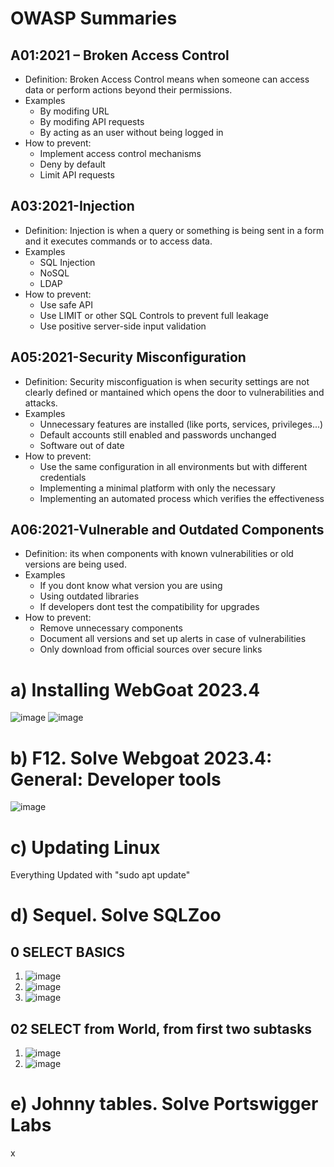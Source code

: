 # OWASP Summaries
## A01:2021 – Broken Access Control
- Definition: Broken Access Control means when someone can access data or perform actions beyond their permissions.
- Examples
  - By modifing URL
  - By modifing API requests
  - By acting as an user without being logged in
- How to prevent:
  - Implement access control mechanisms
  - Deny by default
  - Limit API requests
## A03:2021-Injection
- Definition: Injection is when a query or something is being sent in a form and it executes commands or to access data.
- Examples
  - SQL Injection
  - NoSQL
  - LDAP
- How to prevent:
  - Use safe API
  - Use LIMIT or other SQL Controls to prevent full leakage
  - Use positive server-side input validation
## A05:2021-Security Misconfiguration
- Definition: Security misconfiguation is when security settings are not clearly defined or mantained which opens the door to vulnerabilities and attacks.
- Examples
  - Unnecessary features are installed (like ports, services, privileges...) 
  - Default accounts still enabled and passwords unchanged
  - Software out of date
- How to prevent:
  - Use the same configuration in all environments but with different credentials
  - Implementing a minimal platform with only the necessary
  - Implementing an automated process which verifies the effectiveness
## A06:2021-Vulnerable and Outdated Components
- Definition: its when components with known vulnerabilities or old versions are being used.
- Examples
  - If you dont know what version you are using
  - Using outdated libraries
  - If developers dont test the compatibility for upgrades
- How to prevent:
  - Remove unnecessary components
  - Document all versions and set up alerts in case of vulnerabilities
  - Only download from official sources over secure links

# a) Installing WebGoat 2023.4
![image](https://github.com/user-attachments/assets/a7a2f57f-670c-46c7-9178-4975073a5a3c)
![image](https://github.com/user-attachments/assets/b290410f-ddaf-43be-ad07-6da3a661eb8d)

# b) F12. Solve Webgoat 2023.4: General: Developer tools
![image](https://github.com/user-attachments/assets/98fa4436-0d32-4b43-88bf-ccabfd29040a)

# c) Updating Linux
Everything Updated with "sudo apt update"

# d) Sequel. Solve SQLZoo
## 0 SELECT BASICS
1) ![image](https://github.com/user-attachments/assets/841740f2-e176-41fa-84c9-7f22b4ccd2e9)
2) ![image](https://github.com/user-attachments/assets/aafba6c8-e0a7-4223-b0d4-2a9a300e5f3a)
3) ![image](https://github.com/user-attachments/assets/bc532563-bb9a-43ad-b4eb-d48f7d907e07)

## 02 SELECT from World, from first two subtasks
1) ![image](https://github.com/user-attachments/assets/88af1a6f-a0c4-45df-8256-133740a0e705)
2) ![image](https://github.com/user-attachments/assets/decb83b2-066a-4ef1-84a3-e8b6bee2349e)

# e) Johnny tables. Solve Portswigger Labs
x

